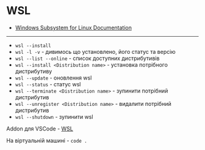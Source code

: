 # WSL

- [Windows Subsystem for Linux Documentation](https://learn.microsoft.com/en-us/windows/wsl/)

---

- `wsl --install`
- `wsl -l -v` - дивимось що установлено, його статус та версію
- `wsl --list --online` - список доступних дистрибутивів
- `wsl --install <Distribution name>` - установка потрібного дистрибутиву
- `wsl --update` - оновлення wsl
- `wsl --status` - статус wsl
- `wsl --terminate <Distribution name>` - зупинити потрібний дистрибутив
- `wsl --unregister <Distribution name>` - видалити потрібний дистрибутив
- `wsl --shutdown` - зупинити wsl

Addon для VSCode - [WSL](https://marketplace.visualstudio.com/items?itemName=ms-vscode-remote.remote-wsl)

На віртуальній машині - `code .`
